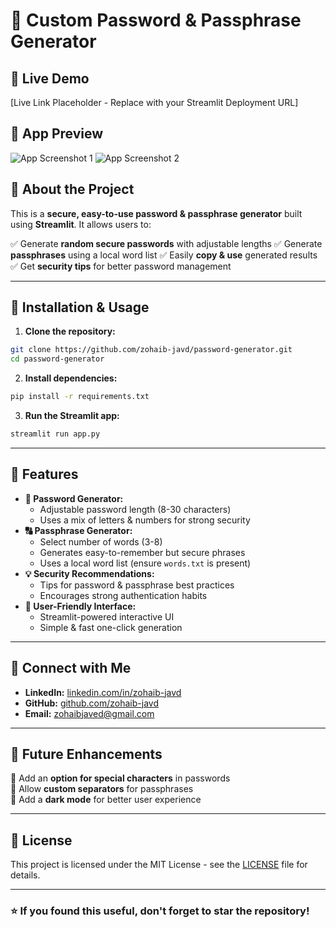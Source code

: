 # 🔑 Custom Password & Passphrase Generator

## 🚀 Live Demo
[Live Link Placeholder - Replace with your Streamlit Deployment URL]

## 📸 App Preview
![App Screenshot 1](image/screenshot1)
![App Screenshot 2](image/screenshot2)

## 📜 About the Project
This is a **secure, easy-to-use password & passphrase generator** built using **Streamlit**. It allows users to:

✅ Generate **random secure passwords** with adjustable lengths
✅ Generate **passphrases** using a local word list
✅ Easily **copy & use** generated results
✅ Get **security tips** for better password management

---

## 🔧 Installation & Usage

1. **Clone the repository:**
```bash
git clone https://github.com/zohaib-javd/password-generator.git
cd password-generator
```
2. **Install dependencies:**
```bash
pip install -r requirements.txt
```
3. **Run the Streamlit app:**
```bash
streamlit run app.py
```

---

## 📌 Features

- **🔐 Password Generator:**
  - Adjustable password length (8-30 characters)
  - Uses a mix of letters & numbers for strong security
- **🔠 Passphrase Generator:**
  - Select number of words (3-8)
  - Generates easy-to-remember but secure phrases
  - Uses a local word list (ensure `words.txt` is present)
- **💡 Security Recommendations:**
  - Tips for password & passphrase best practices
  - Encourages strong authentication habits
- **📱 User-Friendly Interface:**
  - Streamlit-powered interactive UI
  - Simple & fast one-click generation

---

## 🔗 Connect with Me
- **LinkedIn:** [linkedin.com/in/zohaib-javd](https://linkedin.com/in/zohaib-javd)
- **GitHub:** [github.com/zohaib-javd](https://github.com/zohaib-javd)
- **Email:** [zohaibjaved@gmail.com](mailto:zohaibjaved@gmail.com)

---

## 🎯 Future Enhancements
📌 Add an **option for special characters** in passwords  
📌 Allow **custom separators** for passphrases  
📌 Add a **dark mode** for better user experience  

---

## 📜 License
This project is licensed under the MIT License - see the [LICENSE](LICENSE) file for details.

---

### ⭐ If you found this useful, don't forget to **star** the repository!
